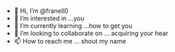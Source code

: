 - 👋 Hi, I’m @franell0
- 👀 I’m interested in ...you
- 🌱 I’m currently learning ...how to get you
- 💞️ I’m looking to collaborate on ... acquiring your hear
- 📫 How to reach me ... shout my name

<!---
franell0/franell0 is a ✨ special ✨ repository because its `README.md` (this file) appears on your GitHub profile.
You can click the Preview link to take a look at your changes.
--->
